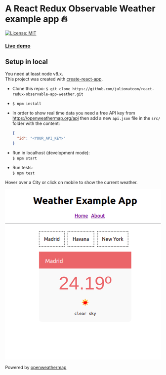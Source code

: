 # A React Redux Observable Weather example app 🔥
[![License: MIT](https://img.shields.io/badge/License-MIT-yellow.svg)](https://opensource.org/licenses/MIT)

### [Live demo](http://weather.apps.juliocesar.space/)  

## Setup in local
You need at least node v8.x.  
This project was created with [create-react-app](https://github.com/facebook/create-react-app). 

- Clone this repo: `$ git clone https://github.com/juliomatcom/react-redux-observable-app-weather.git`  

- `$ npm install`  

- In order to show real time data you need a free API key from https://openweathermap.org/api then add a new `api.json` file in the `src/` folder with the content:  

  ```json
  {
    "id": "<YOUR_API_KEY>"
  }
  ```
- Run in localhost (development mode):  
  `$ npm start`  

- Run tests:  
  `$ npm test`  

Hover over a City or click on mobile to show the current weather.   

![app image](public/pic.png)

Powered by [openweathermap](https://openweathermap.org/api)
